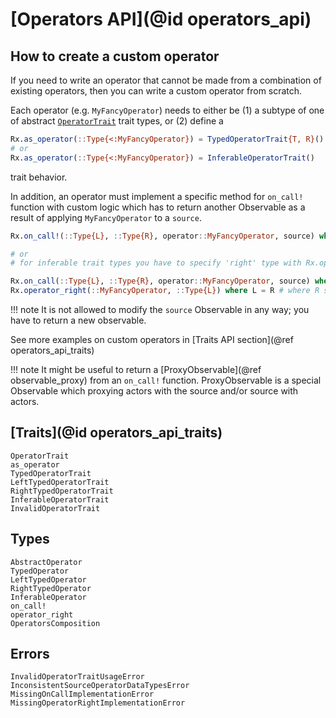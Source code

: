 # [Operators API](@id operators_api)

## How to create a custom operator

If you need to write an operator that cannot be made from a combination of existing operators, then you can write a custom operator from scratch.

Each operator (e.g. `MyFancyOperator`) needs to either be (1) a subtype of one of abstract [`OperatorTrait`](@ref) trait types, or (2) define a

```julia
Rx.as_operator(::Type{<:MyFancyOperator}) = TypedOperatorTrait{T, R}()
# or
Rx.as_operator(::Type{<:MyFancyOperator}) = InferableOperatorTrait()
```

trait behavior.

In addition, an operator must implement a specific method for `on_call!` function with custom logic which has to return another Observable as a result of applying `MyFancyOperator` to a `source`.

```julia
Rx.on_call!(::Type{L}, ::Type{R}, operator::MyFancyOperator, source) where L = # some custom logic here

# or
# for inferable trait types you have to specify 'right' type with Rx.operator_right which should specify a type of data of produced Observable

Rx.on_call(::Type{L}, ::Type{R}, operator::MyFancyOperator, source) where L = # some custom logic here
Rx.operator_right(::MyFancyOperator, ::Type{L}) where L = R # where R should be an actual type, Int or even L itself e.g.

```

!!! note
    It is not allowed to modify the `source` Observable in any way; you have to return a new observable.

See more examples on custom operators in [Traits API section](@ref operators_api_traits)

!!! note
    It might be useful to return a [ProxyObservable](@ref observable_proxy) from an `on_call!` function.
    ProxyObservable is a special Observable which proxying actors with the source and/or source with actors.

## [Traits](@id operators_api_traits)

```@docs
OperatorTrait
as_operator
TypedOperatorTrait
LeftTypedOperatorTrait
RightTypedOperatorTrait
InferableOperatorTrait
InvalidOperatorTrait
```


## Types

```@docs
AbstractOperator
TypedOperator
LeftTypedOperator
RightTypedOperator
InferableOperator
on_call!
operator_right
OperatorsComposition
```

## Errors

```@docs
InvalidOperatorTraitUsageError
InconsistentSourceOperatorDataTypesError
MissingOnCallImplementationError
MissingOperatorRightImplementationError
```
